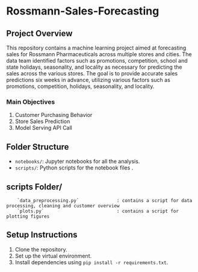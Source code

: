# Rossmann-Sales-Forecasting

## Project Overview

This repository contains a machine learning project aimed at forecasting sales for Rossmann Pharmaceuticals across multiple stores and cities. The data team identified factors such as promotions, competition, school and state holidays, seasonality, and locality as necessary for predicting the sales across the various stores. The goal is to provide accurate sales predictions six weeks in advance, utilizing various factors such as promotions, competition, holidays, seasonality, and locality.

### Main Objectives

1. Customer Purchasing Behavior
2. Store Sales Prediction
3. Model Serving API Call

## Folder Structure

- `notebooks/`: Jupyter notebooks for all the analysis.
- `scripts/`: Python scripts for the notebook files .

## scripts Folder/

```
    `data_preprocessing.py`              : contains a script for data processing, cleaning and customer overview
    `plots.py`                           : contains a script for plotting figures 

```

## Setup Instructions

1. Clone the repository.
2. Set up the virtual environment.
3. Install dependencies using `pip install -r requirements.txt`.